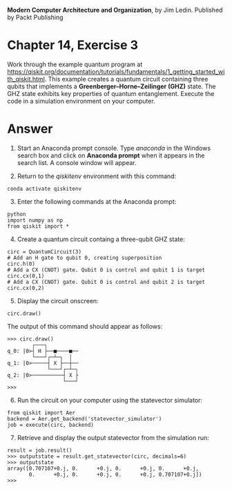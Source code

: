 __Modern Computer Architecture and Organization__, by Jim Ledin. Published by Packt Publishing
# Chapter 14, Exercise 3

Work through the example quantum program at https://qiskit.org/documentation/tutorials/fundamentals/1_getting_started_with_qiskit.html. This example creates a quantum circuit containing three qubits that implements a **Greenberger–Horne–Zeilinger (GHZ)** state. The GHZ state exhibits key properties of quantum entanglement. Execute the code in a simulation environment on your computer.

# Answer
1. Start an Anaconda prompt console. Type *anaconda* in the Windows search box and click on **Anaconda prompt** when it appears in the search list. A console window will appear.

1. Return to the *qiskitenv* environment with this command:
```
conda activate qiskitenv
```

3. Enter the following commands at the Anaconda prompt:
```
python
import numpy as np
from qiskit import *
```

4. Create a quantum circuit containg a three-qubit GHZ state:
```
circ = QuantumCircuit(3)
# Add an H gate to qubit 0, creating superposition
circ.h(0)
# Add a CX (CNOT) gate. Qubit 0 is control and qubit 1 is target
circ.cx(0,1)
# Add a CX (CNOT) gate. Qubit 0 is control and qubit 2 is target
circ.cx(0,2)
```

5. Display the circuit onscreen:
```
circ.draw()
```

The output of this command should appear as follows:
```
>>> circ.draw()
        ┌───┐
q_0: |0>┤ H ├──■────■──
        └───┘┌─┴─┐  │
q_1: |0>─────┤ X ├──┼──
             └───┘┌─┴─┐
q_2: |0>──────────┤ X ├
                  └───┘
>>>
```

6. Run the circuit on your computer using the statevector simulator:
```
from qiskit import Aer
backend = Aer.get_backend('statevector_simulator')
job = execute(circ, backend)

```

7. Retrieve and display the output statevector from the simulation run:
```
result = job.result()
>>> outputstate = result.get_statevector(circ, decimals=6)
>>> outputstate
array([0.707107+0.j, 0.      +0.j, 0.      +0.j, 0.      +0.j,
       0.      +0.j, 0.      +0.j, 0.      +0.j, 0.707107+0.j])
>>>
```